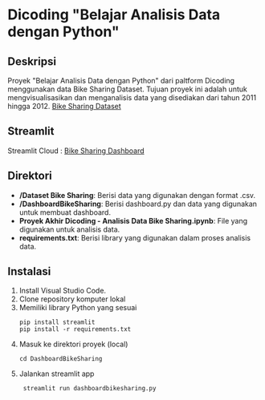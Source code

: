 # Dicoding "Belajar Analisis Data dengan Python"

## Deskripsi
Proyek "Belajar Analisis Data dengan Python" dari paltform Dicoding menggunakan data Bike Sharing Dataset. 
Tujuan proyek ini adalah untuk mengvisualisasikan dan menganalisis data yang disediakan dari tahun 2011 hingga 2012.
[Bike Sharing Dataset](https://drive.google.com/file/d/1RaBmV6Q6FYWU4HWZs80Suqd7KQC34diQ/view)

## Streamlit
Streamlit Cloud : [Bike Sharing Dashboard](https://proyekakhirdicodingbikesharing-annisahasna.streamlit.app)

## Direktori
- **/Dataset Bike Sharing**: Berisi data yang digunakan dengan format .csv.
- **/DashboardBikeSharing**: Berisi dashboard.py dan data yang digunakan untuk membuat dashboard.
- **Proyek Akhir Dicoding - Analisis Data Bike Sharing.ipynb**: File yang digunakan untuk analisis data.
- **requirements.txt**: Berisi library yang digunakan dalam proses analisis data. 

## Instalasi
1. Install Visual Studio Code.
2. Clone repository komputer lokal 
3. Memiliki library Python yang sesuai 
    ```shell
    pip install streamlit
    pip install -r requirements.txt
    ```
4. Masuk ke direktori proyek (local)
    ```shell
    cd DashboardBikeSharing
    ```
5. Jalankan streamlit app
   ```shell
    streamlit run dashboardbikesharing.py
   ```